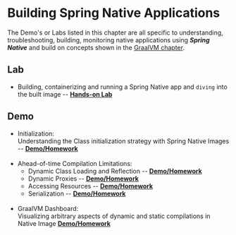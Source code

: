 # Building Spring Native Applications

The Demo's or Labs listed in this chapter are all specific to understanding, troubleshooting, building, monitoring
native applications using _**Spring Native**_ and build on concepts shown in the [GraalVM chapter](../graalvm/README.md).

## Lab

* Building, containerizing and running a Spring Native app and `diving` into the built image -- **[Hands-on Lab](spring-native-app/README.md)**

## Demo

* Initialization: <br>Understanding the Class initialization strategy with Spring Native Images -- **[Demo/Homework](class-initialization/README.md)**
<br><br>  
* Ahead-of-time Compilation Limitations:
    * Dynamic Class Loading and Reflection -- **[Demo/Homework](reflection/README.md)**
    * Dynamic Proxies -- **[Demo/Homework](dynamic-proxy/README.md)**
    * Accessing Resources -- **[Demo/Homework](accessing-resources/README.md)**
    * Serialization -- **[Demo/Homework](serialization/README.md)**
      <br><br>
* GraalVM Dashboard: <br>Visualizing arbitrary aspects of dynamic and static compilations in Native Image **[Demo/Homework](dashboard/README.md)**
